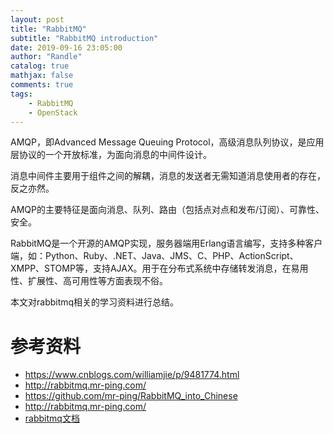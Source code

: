 ```yaml
---
layout: post
title: "RabbitMQ"
subtitle: "RabbitMQ introduction"
date: 2019-09-16 23:05:00
author: "Randle"
catalog: true
mathjax: false
comments: true
tags:
    - RabbitMQ
    - OpenStack
---
```

AMQP，即Advanced Message Queuing Protocol，高级消息队列协议，是应用层协议的一个开放标准，为面向消息的中间件设计。

消息中间件主要用于组件之间的解耦，消息的发送者无需知道消息使用者的存在，反之亦然。

AMQP的主要特征是面向消息、队列、路由（包括点对点和发布/订阅）、可靠性、安全。

RabbitMQ是一个开源的AMQP实现，服务器端用Erlang语言编写，支持多种客户端，如：Python、Ruby、.NET、Java、JMS、C、PHP、ActionScript、XMPP、STOMP等，支持AJAX。用于在分布式系统中存储转发消息，在易用性、扩展性、高可用性等方面表现不俗。

本文对rabbitmq相关的学习资料进行总结。

# 参考资料
- https://www.cnblogs.com/williamjie/p/9481774.html
- http://rabbitmq.mr-ping.com/
- https://github.com/mr-ping/RabbitMQ_into_Chinese
- http://rabbitmq.mr-ping.com/
- [rabbitmq文档](https://www.rabbitmq.com/documentation.html)


